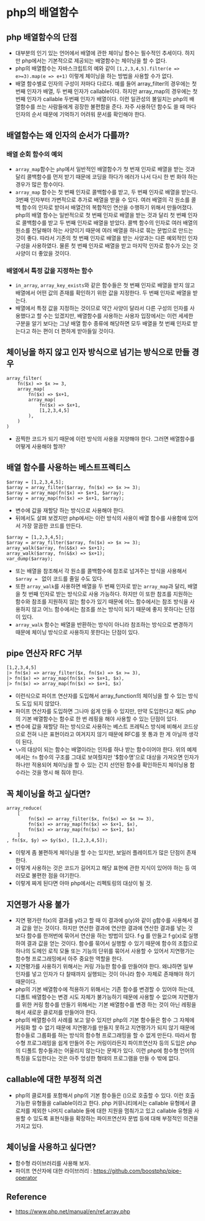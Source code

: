 # php의 배열함수

## php 배열함수의 단점
- 대부분의 인기 있는 언어에서 배열에 관한 체이닝 함수는 필수적인 추세이다. 하지만 php에서는 기본적으로 제공되는 배열함수는 체이닝을 할 수 없다.
- php의 배열함수는 자바스크립트의 예와 같이 `[1,2,3,4,5].filter(e => e>=3).map(e => e+1)` 이렇게 체이닝을 하는 방법을 사용할 수가 없다.
- 배열 함수별로 인자의 구성이 저마다 다르다. 예를 들어 array_filter의 경우에는 첫 번째 인자가 배열, 두 번째 인자가 callable이다. 하지만 array_map의 경우에는 첫 번째 인자가 callable 두번째 인자가 배열이다. 이런 일관성의 불일치는 php의 배열함수를 쓰는 사람들에게 굉장한 불편함을 준다. 자주 사용하던 함수도 쓸 때 마다 인자의 순서 때문에 기억하기 어려워 문서를 확인해야 한다.

## 배열함수는 왜 인자의 순서가 다를까?
### 배열 순회 함수의 예외
- `array_map`함수는 `php`에서 일반적인 배열함수가 첫 번재 인자로 배열을 받는 것과 달리 콜백함수를 먼저 받기 때문에 코딩을 하다가 에러가 나서 다시 한 번 화야 하는 경우가 많은 함수이다.
- `array_map` 함수는 첫 번째 인자로 콜백함수를 받고, 두 번째 인자로 배열을 받는다. 3번째 인자부터 가변적으로 추가로 배열을 받을 수 있다. 여러 배열의 각 원소를 콜백 함수의 인자로 받아서 배열간의 복합적인 연산을 수행하기 위해서 만들어졌다. php의 배열 함수는 일반적으로 첫 번째 인자로 배열을 받는 것과 달리 첫 번째 인자로 콜백함수를 받고 두 번째 인자로 배열을 받았다. 콜백 함수의 인자로 여러 배열의 원소를 전달해야 하는 사양이기 때문에 여러 배열을 하나로 묶는 문법으로 만드는 것이 좋다. 따라서 기존의 첫 번째 인자로 배열을 받는 사양과는 다른 예외적인 인자 구성을 사용하였다. 물론 첫 번째 인자로 배열을 받고 마지막 인자로 함수가 오는 것 사양이 더 좋았을 것이다.

### 배열에서 특정 값을 지정하는 함수
- `in_array`, `array_key_exists`와 같은 함수들은 첫 번째 인자로 배열을 받지 않고 배열에서 어떤 값의 존재를 확인하기 위한 값을 지정한다. 두 번째 인자로 배열을 받는다.
- 배열에서 특정 값을 지정하는 것이므로 약간 사양이 달라서 다른 구성의 인자를 사용했다고 할 수는 있겠지만, 배열함수를 사용하는 사용자 입장에서는 이런 세세한 구분을 알기 보다는 그냥 배열 함수 종류에 해당하면 모두 배열을 첫 번째 인자로 받는다고 하는 편이 더 편하게 받아들일 것이다.

## 체이닝을 하지 않고 인자 방식으로 넘기는 방식으로 만들 경우
```
array_filter(
    fn($x) => $x >= 3,
    array_map(
        fn($x) => $x+1,
        array_map(
            fn($x) => $x+1,
            [1,2,3,4,5]
        ),
    )
)
```
- 끔찍한 코드가 되기 때문에 이런 방식의 사용을 지양해야 한다. 그러면 배열함수를 어떻게 사용해야 할까?

## 배열 함수를 사용하는 베스트프렉티스
```
$array = [1,2,3,4,5];
$array = array_filter($array, fn($x) => $x >= 3);
$array = array_map(fn($x) => $x+1, $array);
$array = array_map(fn($x) => $x+1, $array);
```
- 변수에 값을 재할당 하는 방식으로 사용해야 한다.
- 뒤에서도 살펴 보겠지만 php에서는 이런 방식의 사용이 배열 함수를 사용함에 있어서 가장 깔끔한 코드를 만든다.

```
$array = [1,2,3,4,5];
$array = array_filter($array, fn($x) => $x >= 3);
array_walk($array, fn(&$x) => $x+1);
array_walk($array, fn(&$x) => $x+1);
var_dump($array);
```
- 또는 배열을 참조해서 각 원소를 콜백함수에 참조로 넘겨주는 방식을 사용해서 `$array = ` 없이 코드를 줄일 수도 있다.
- 또한 `array_walk`를 사용하면 배열을 두 번째 인자로 받는 `array_map`과 달리, 배열을 첫 번째 인자로 받는 방식으로 사용 가능하다. 하지만 이 또한 참조를 지원하는 함수와 참조를 지원하지 않는 함수가 있기 때문에 어느 함수에서는 참조 방식을 사용하지 않고 어느 함수에서는 참조를 쓰는 방식이 되기 때문에 좋지 못하다는 단점이 있다.
- `array_walk` 함수는 배열을 반환하는 방식이 아니라 참조하는 방식으로 변경하기 때문에 체이닝 방식으로 사용하지 못한다는 단점이 있다.

## pipe 연산자 RFC 거부
```
[1,2,3,4,5]
|> fn($x) => array_filter($x, fn($x) => $x >= 3),
|> fn($x) => array_map(fn($x) => $x+1, $x),
|> fn($x) => array_map(fn($x) => $x+1, $x)
```
- 이런식으로 파이프 연산자를 도입해서 array_function의 체이닝을 할 수 있는 방식도 도입 되지 않았다.
- 파이프 연산자를 도입하면 그나마 쉽게 만들 수 있지만, 만약 도입한다고 해도 php의 기본 배열함수는 함수로 한 번 레핑을 해야 사용할 수 있는 단점이 있다.
- 변수에 값을 재할당 하는 방식으로 사용하는 베스트 프레틱스 방식에 비해서 코드상으로 전혀 나은 표현이라고 여겨지지 않기 때문에 RFC를 못 통과 한 게 아닐까 생각이 된다.
- `\>`의 대상이 되는 함수는 배열이라는 인자를 하나 받는 함수이어야 한다. 위의 예제에서는 `fn` 함수의 구조를 그대로 보여줬지만 '$함수명'으로 대상을 가져오면 인자가 하나만 적용되어 체이닝을 할 수 있는 건지 선언된 함수를 확인하든지 체이닝용 함수라는 것을 명시 해 줘야 한다.

## 꼭 체이닝을 하고 싶다면?
```
array_reduce(
    [
        fn($x) => array_filter($x, fn($x) => $x >= 3),
        fn($x) => array_map(fn($x) => $x+1, $x),
        fn($x) => array_map(fn($x) => $x+1, $x)
    ]
, fn($x, $y) => $y($x), [1,2,3,4,5]);
```
- 이렇게 좀 불편하게 체이닝을 할 수는 있지만, 보일러 플레이트가 많은 단점이 존재한다.
- 이렇게 사용하는 것은 코드가 길어지고 해당 표현에 관한 지식이 있어야 하는 등 여러모로 불편한 점을 야기한다.
- 이렇게 짜게 된다면 아마 php에서는 리펙토링의 대상이 될 것.

## 지연평가 사용 불가
- 지연 평가란 f(x)의 결과를 y라고 할 때 이 결과에 g(y)와 같이 g함수를 사용해서 결과 값을 얻는 것이다. 하지만 연산한 결과에 연산한 결과에 연산한 결과를 넣는 것 보다 함수를 한꺼번에 묶어서 연산을 하는 방법이 있다. f·g 를 만들고 f·g(x)로 실행하여 결과 값을 얻는 것이다. 함수를 묶어서 실행할 수 있기 때문에 함수의 조합으로 하나의 도메인 로직 모듈 또는 기능의 단위를 묶어서 사용할 수 있어서 지연평가는 함수형 프로그래밍에서 아주 중요한 역할을 한다.
- 지연평가를 사용하기 위해서는 커링 가능한 함수를 만들어야 한다. 왜냐하면 일부 인자를 넣고 인자가 다 찰때까지 실행되는 것이 아니라 함수 자체로 존재해야 하기 때문이다.
- php의 기본 배열함수에 적용하기 위해서는 기존 함수를 변경할 수 있어야 하는데, 디폴트 배열함수는 변경 시도 자체가 불가능하기 때문에 사용할 수 없으며 지연평가를 위한 커링 함수를 만들기 위해서는 기본 배열함수를 변경 하는 것이 아닌 레핑을 해서 새로운 클로저를 만들어야 한다.
- php의 배열함수의 사례를 보고 알수 있지만 php의 기본 함수들은 함수 그 자체에 커링화 할 수 없기 때문에 지연평가를 만들지 못하고 지연평가가 되지 않기 때문에 함수들로 그룹화를 하는 방식의 함수형 프로그래밍을 할 수 없게 만든다. 따라서 함수형 프로그래밍을 쉽게 만들어 주는 커링이라든지 파이프연산자 등의 도입은 php의 디폴트 함수들과는 어울리지 않는다는 문제가 있다. 이런 php에 함수형 언어의 특징을 도입한다는 것은 아주 엉성한 형태의 프로그램을 만들 수 밖에 없다.

## callable에 대한 부정적 의견
- php의 클로저를 포함해서 php의 기본 함수들은 ()으로 호출할 수 있다. 이런 호출가능한 유형들을 callable이라고 한다. php 커뮤니티에서는 callable 유형에서 클로저를 제외한 나머지 callable 들에 대한 지원을 멈춰가고 있고 callable 유형을 사용할 수 있도록 표현식들을 확장하는 파이프연산자 문법 등에 대해 부정적인 의견을 가지고 있다. 

## 체이닝을 사용하고 싶다면?
- 함수형 라이브러리를 사용해 보자.
- 파이프 연산자에 대한 라이브러리 : https://github.com/boostphp/pipe-operator

## Reference
- https://www.php.net/manual/en/ref.array.php
